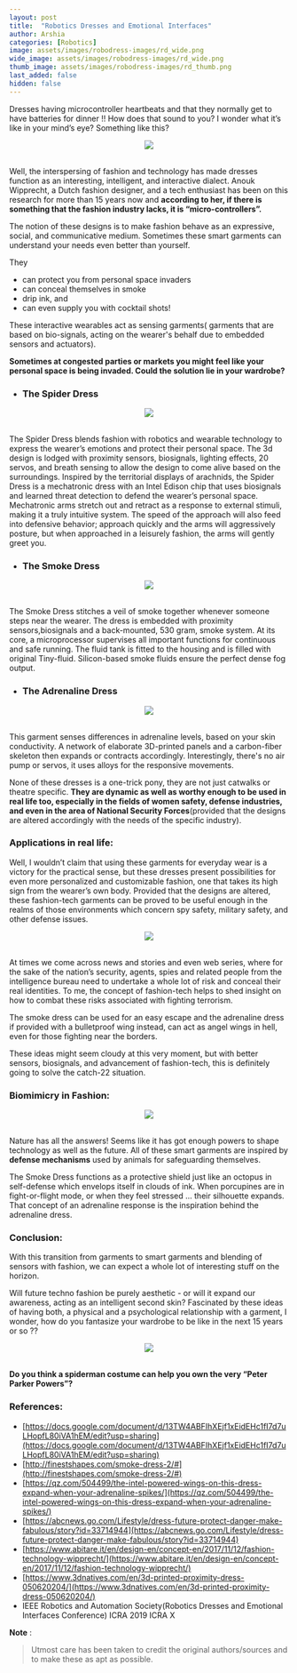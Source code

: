 ```yaml
---
layout: post
title:  "Robotics Dresses and Emotional Interfaces"
author: Arshia
categories: [Robotics]
image: assets/images/robodress-images/rd_wide.png
wide_image: assets/images/robodress-images/rd_wide.png
thumb_image: assets/images/robodress-images/rd_thumb.png
last_added: false
hidden: false
---
```

Dresses having microcontroller heartbeats and that they normally get to have batteries for dinner !! How does that sound to you? I wonder what it’s like in your mind’s eye? 
Something like this?

<div align="center">
	<img src="/assets/images/robodress-images/robodress.jpeg"/>
</div>
<br>

Well, the interspersing of fashion and technology has made dresses function as an interesting, intelligent, and interactive dialect. Anouk Wipprecht, a Dutch fashion designer, and a tech enthusiast has been on this research for more than 15 years now and **according to her, if there is something that the fashion industry lacks, it is “micro-controllers”.**

The notion of these designs is to make fashion behave as an expressive, social, and communicative medium. Sometimes these smart garments can understand your needs even better than yourself. 

They
- can protect you from personal space invaders
- can conceal themselves in smoke 
- drip ink, and 
- can even supply you with cocktail shots!

These interactive wearables act as sensing garments( garments that are based on bio-signals, acting on the wearer's behalf due to embedded sensors and actuators).

**Sometimes at congested parties or markets  you might feel like your personal space is being invaded. Could the solution lie in your wardrobe?**

* ### The Spider Dress

<div align="center">
	<img src="/assets/images/robodress-images/spiderdress.png"/>
</div>
<br>

The Spider Dress blends fashion with robotics and wearable technology to express the wearer’s emotions and protect their personal space. The 3d design is lodged with proximity sensors, biosignals, lighting effects, 20 servos, and breath sensing to allow the design to come alive based on the surroundings.
Inspired by the territorial displays of arachnids, the Spider Dress is a mechatronic dress with an Intel Edison chip that uses biosignals and learned threat detection to defend the wearer’s personal space. Mechatronic arms stretch out and retract as a response to external stimuli, making it a truly intuitive system. The speed of the approach will also feed into defensive behavior; approach quickly and the arms will aggressively posture, but when approached in a leisurely fashion, the arms will gently greet you.

* ### The Smoke Dress

<div align="center">
	<img src="/assets/images/robodress-images/smokedress.png"/>
</div>
<br>

The Smoke Dress stitches a veil of smoke together whenever someone steps near the wearer. The dress is embedded with proximity sensors,biosignals and a back-mounted, 530 gram, smoke system. At its core, a microprocessor supervises all important functions for continuous and safe running. The fluid tank is fitted to the housing and is filled with original Tiny-fluid. Silicon-based smoke fluids ensure the perfect dense fog output.

* ### The Adrenaline Dress

<div align="center">
	<img src="/assets/images/robodress-images/adress.jpg"/>
</div>
<br>

 This garment senses differences in adrenaline levels, based on your skin conductivity. A network of elaborate 3D-printed panels and a carbon-fiber skeleton then expands or contracts accordingly. Interestingly, there's no air pump or servos, it uses alloys for the responsive movements.

 
 None of these dresses is a one-trick pony, they are not just catwalks or theatre specific. **They are dynamic as well as worthy enough to be used in real life too, especially in the fields of women safety, defense industries, and even in the area of National Security Forces**(provided that the designs are altered accordingly with the needs of the specific industry).
 <br>
 
### Applications in real life:

Well, I wouldn’t claim that using these garments for everyday wear is a victory for the practical sense, but these dresses present possibilities for even more personalized and customizable fashion, one that takes its high sign from the wearer’s own body. Provided that the designs are altered, these fashion-tech garments can be proved to be useful enough in the realms of those environments which concern spy safety, military safety, and other defense issues.

<div align="center">
	<img src="/assets/images/robodress-images/spy.jpg"/>
</div>
<br>

At times we come across news and stories and even web series, where for the sake of the nation’s security, agents, spies and related people from the intelligence bureau need to undertake a whole lot of risk and conceal their real identities. To me, the concept of fashion-tech helps to shed insight on how to combat these risks associated with fighting terrorism.

The smoke dress can be used for an easy escape and the adrenaline dress if provided with a bulletproof wing instead, can act as angel wings in hell, even for those fighting near the borders.

These ideas might seem cloudy at this very moment, but with better sensors, biosignals, and advancement of fashion-tech, this is definitely going to solve the catch-22 situation.

### Biomimicry in Fashion:

<div align="center">
	<img src="/assets/images/robodress-images/biomimicry.png"/>
</div>
<br>

Nature has all the answers! Seems like it has got enough powers to shape technology as well as the future. All of these smart garments are inspired by **defense mechanisms** used by animals for safeguarding themselves.

The Smoke Dress functions as a protective shield just like an octopus in self-defense which envelops itself in clouds of ink. When porcupines are in fight-or-flight mode, or when they feel stressed ... their silhouette expands. That concept of an adrenaline response is the inspiration behind the adrenaline dress.

### Conclusion:

With this transition from garments to smart garments and blending of sensors with fashion, we can expect a whole lot of interesting stuff on the horizon. 

Will future techno fashion be purely aesthetic - or will it expand our awareness, acting as an intelligent second skin? Fascinated by these ideas of having both, a physical and a psychological relationship with a garment, I wonder, how do you fantasize your wardrobe to be like in the next 15 years or so ??    

<div align="center">
	<img src="/assets/images/robodress-images/spiderman.jpg"/>
</div>
<br>

**Do you think a spiderman costume can help you own the very “Peter Parker Powers”?**

### References:
- [https://docs.google.com/document/d/13TW4ABFIhXEjf1xEidEHc1fI7d7uLHopfL80iVA1hEM/edit?usp=sharing](https://docs.google.com/document/d/13TW4ABFIhXEjf1xEidEHc1fI7d7uLHopfL80iVA1hEM/edit?usp=sharing)
- [http://finestshapes.com/smoke-dress-2/#](http://finestshapes.com/smoke-dress-2/#)
- [https://qz.com/504499/the-intel-powered-wings-on-this-dress-expand-when-your-adrenaline-spikes/](https://qz.com/504499/the-intel-powered-wings-on-this-dress-expand-when-your-adrenaline-spikes/)
- [https://abcnews.go.com/Lifestyle/dress-future-protect-danger-make-fabulous/story?id=33714944](https://abcnews.go.com/Lifestyle/dress-future-protect-danger-make-fabulous/story?id=33714944)
- [https://www.abitare.it/en/design-en/concept-en/2017/11/12/fashion-technology-wipprecht/](https://www.abitare.it/en/design-en/concept-en/2017/11/12/fashion-technology-wipprecht/)
- [https://www.3dnatives.com/en/3d-printed-proximity-dress-050620204/](https://www.3dnatives.com/en/3d-printed-proximity-dress-050620204/)
- IEEE Robotics and Automation Society(Robotics Dresses and Emotional Interfaces Conference) ICRA 2019 ICRA X 

**Note** :
> Utmost care has been taken to credit the original authors/sources and to make these as apt as possible.









